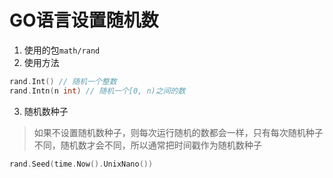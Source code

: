 # GO语言设置随机数
1. 使用的包`math/rand`
2. 使用方法
```go
rand.Int() // 随机一个整数
rand.Intn(n int) // 随机一个[0, n)之间的数
```
3. 随机数种子
> 如果不设置随机数种子，则每次运行随机的数都会一样，只有每次随机种子不同，随机数才会不同，所以通常把时间戳作为随机数种子

```go
rand.Seed(time.Now().UnixNano())
```